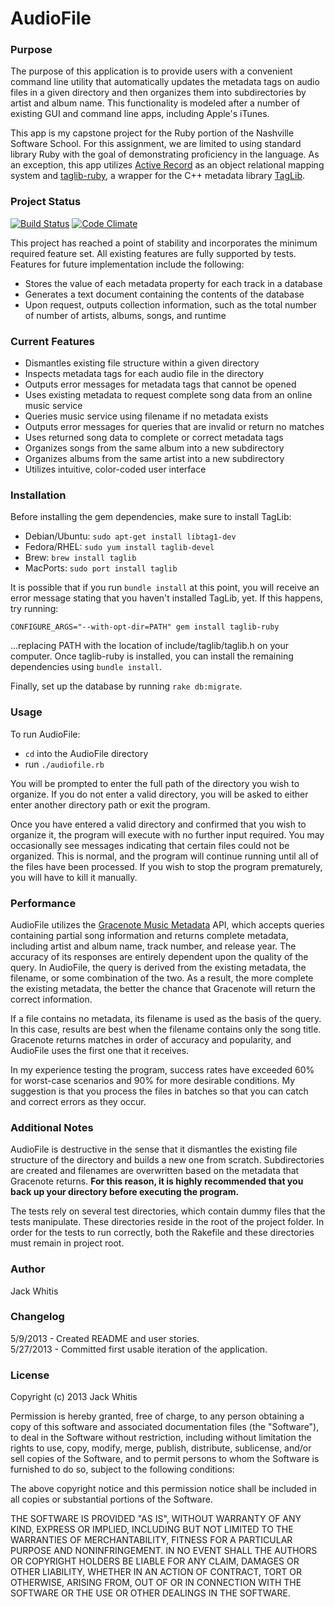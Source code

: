# AudioFile

### Purpose

The purpose of this application is to provide users with a convenient command line utility that automatically updates the metadata tags on audio files in a given directory and then organizes them into subdirectories by artist and album name. This functionality is modeled after a number of existing GUI and command line apps, including Apple's iTunes.

This app is my capstone project for the Ruby portion of the Nashville Software School. For this assignment, we are limited to using standard library Ruby with the goal of demonstrating proficiency in the language. As an exception, this app utilizes <a href="http://edgeguides.rubyonrails.org/active_record_basics.html">Active Record</a> as an object relational mapping system and <a href="http://robinst.github.io/taglib-ruby/">taglib-ruby</a>, a wrapper for the C++ metadata library <a href="http://taglib.github.io/">TagLib</a>.

### Project Status

[![Build Status](https://www.travis-ci.org/jwhitis/AudioFile.png?branch=master)](https://www.travis-ci.org/jwhitis/AudioFile)
[![Code Climate](https://codeclimate.com/github/jwhitis/AudioFile.png)](https://codeclimate.com/github/jwhitis/AudioFile)

This project has reached a point of stability and incorporates the minimum required feature set. All existing features are fully supported by tests. Features for future implementation include the following:

* Stores the value of each metadata property for each track in a database
* Generates a text document containing the contents of the database
* Upon request, outputs collection information, such as the total number of number of artists, albums, songs, and runtime

### Current Features

* Dismantles existing file structure within a given directory
* Inspects metadata tags for each audio file in the directory
* Outputs error messages for metadata tags that cannot be opened
* Uses existing metadata to request complete song data from an online music service
* Queries music service using filename if no metadata exists
* Outputs error messages for queries that are invalid or return no matches
* Uses returned song data to complete or correct metadata tags
* Organizes songs from the same album into a new subdirectory
* Organizes albums from the same artist into a new subdirectory
* Utilizes intuitive, color-coded user interface

### Installation

Before installing the gem dependencies, make sure to install TagLib:

* Debian/Ubuntu: `sudo apt-get install libtag1-dev`
* Fedora/RHEL: `sudo yum install taglib-devel`
* Brew: `brew install taglib`
* MacPorts: `sudo port install taglib`

It is possible that if you run `bundle install` at this point, you will receive an error message stating that you haven't installed TagLib, yet. If this happens, try running:

    CONFIGURE_ARGS="--with-opt-dir=PATH" gem install taglib-ruby

...replacing PATH with the location of include/taglib/taglib.h on your computer. Once taglib-ruby is installed, you can install the remaining dependencies using `bundle install`.

Finally, set up the database by running `rake db:migrate`.

### Usage

To run AudioFile:

* `cd` into the AudioFile directory
* run `./audiofile.rb`

You will be prompted to enter the full path of the directory you wish to organize. If you do not enter a valid directory, you will be asked to either enter another directory path or exit the program.

Once you have entered a valid directory and confirmed that you wish to organize it, the program will execute with no further input required. You may occasionally see messages indicating that certain files could not be organized. This is normal, and the program will continue running until all of the files have been processed. If you wish to stop the program prematurely, you will have to kill it manually.

### Performance

AudioFile utilizes the <a href="https://developer.gracenote.com/web-api">Gracenote Music Metadata</a> API, which accepts queries containing partial song information and returns complete metadata, including artist and album name, track number, and release year. The accuracy of its responses are entirely dependent upon the quality of the query. In AudioFile, the query is derived from the existing metadata, the filename, or some combination of the two. As a result, the more complete the existing metadata, the better the chance that Gracenote will return the correct information.

If a file contains no metadata, its filename is used as the basis of the query. In this case, results are best when the filename contains only the song title. Gracenote returns matches in order of accuracy and popularity, and AudioFile uses the first one that it receives.

In my experience testing the program, success rates have exceeded 60% for worst-case scenarios and 90% for more desirable conditions. My suggestion is that you process the files in batches so that you can catch and correct errors as they occur.

### Additional Notes

AudioFile is destructive in the sense that it dismantles the existing file structure of the directory and builds a new one from scratch. Subdirectories are created and filenames are overwritten based on the metadata that Gracenote returns. **For this reason, it is highly recommended that you back up your directory before executing the program.**

The tests rely on several test directories, which contain dummy files that the tests manipulate. These directories reside in the root of the project folder. In order for the tests to run correctly, both the Rakefile and these directories must remain in project root.

### Author

Jack Whitis

### Changelog

5/9/2013 - Created README and user stories.  
5/27/2013 - Committed first usable iteration of the application.

### License

Copyright (c) 2013 Jack Whitis

Permission is hereby granted, free of charge, to any person obtaining a copy
of this software and associated documentation files (the "Software"), to deal
in the Software without restriction, including without limitation the rights
to use, copy, modify, merge, publish, distribute, sublicense, and/or sell
copies of the Software, and to permit persons to whom the Software is
furnished to do so, subject to the following conditions:

The above copyright notice and this permission notice shall be included in
all copies or substantial portions of the Software.

THE SOFTWARE IS PROVIDED "AS IS", WITHOUT WARRANTY OF ANY KIND, EXPRESS OR
IMPLIED, INCLUDING BUT NOT LIMITED TO THE WARRANTIES OF MERCHANTABILITY,
FITNESS FOR A PARTICULAR PURPOSE AND NONINFRINGEMENT. IN NO EVENT SHALL THE
AUTHORS OR COPYRIGHT HOLDERS BE LIABLE FOR ANY CLAIM, DAMAGES OR OTHER
LIABILITY, WHETHER IN AN ACTION OF CONTRACT, TORT OR OTHERWISE, ARISING FROM,
OUT OF OR IN CONNECTION WITH THE SOFTWARE OR THE USE OR OTHER DEALINGS IN
THE SOFTWARE.